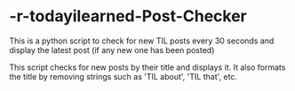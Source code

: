 # -r-todayilearned-Post-Checker
This is a python script to check for new TIL posts every 30 seconds and display the latest post (if any new one has been posted)

This script checks for new posts by their title and displays it.
It also formats the title by removing strings such as 'TIL about', 'TIL that', etc.

